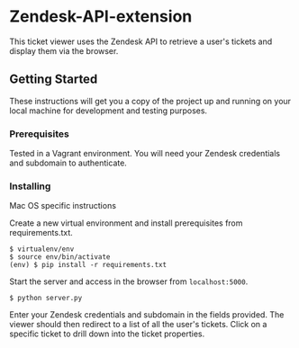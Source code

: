 # Zendesk-API-extension

This ticket viewer uses the Zendesk API to retrieve a user's tickets and display them via the browser.

## Getting Started

These instructions will get you a copy of the project up and running on your local machine for development and testing purposes. 

### Prerequisites

Tested in a Vagrant environment.
You will need your Zendesk credentials and subdomain to authenticate.

### Installing

Mac OS specific instructions

Create a new virtual environment and install prerequisites from requirements.txt.

```
$ virtualenv/env
$ source env/bin/activate
(env) $ pip install -r requirements.txt
```

Start the server and access in the browser from ```localhost:5000```.

```
$ python server.py
```

Enter your Zendesk credentials and subdomain in the fields provided.
The viewer should then redirect to a list of all the user's tickets.
Click on a specific ticket to drill down into the ticket properties.
